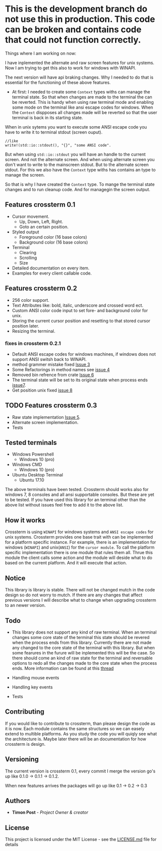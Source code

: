 # This is the development branch do not use this in production. This code can be broken and contains code that could not function correctly.

Things where I am working on now:

I have inplemented the alternate and raw screen features for unix systems. Now I am trying to get this also to work for windows with WINAPI. 

The next version will have api braking changes. Why I needed to do that is essential for the functioning of these above features. 

- At first:
I needed to create some `Context` types withs can manage the terminal state. So that when changes are made to the terminal the can be reverted. This is handy when using raw terminal mode and enabling some mode on the terminal like ansi escape codes for windows. When the `Context` dispposes all changes made will be reverted so that the user terminal is back in its starting state.

When in unix sytems you want to execute some ANSI escape code you have to write it to terminal stdout (screen ouput). 

    //like
    write!(std::io::stdout(), "{}", "some ANSI code".
    
But when using `std::io::stdout` you will have an handle to the current screen. And not the alternate screen. And when using alternate screen you don't want to write to the mainscreen stdout. But to the alternate screen stdout. For this we also have the `Context` type withs has contains an type to manage the screen. 

So that is why I have created the `Context` type. To mange the terminal state changes and to run cleanup code. And for managegin the screen output.

## Features crossterm 0.1

- Cursor movement.
    - Up, Down, Left, Right.
    - Goto an certain position.
- Styled output
    - Foreground color (16 base colors)
    - Background color (16 base colors)
- Terminal
    - Clearing
    - Scrolling
    - Size
- Detailed documentation on every item.
- Examples for every client callable code.

## Features crossterm 0.2

- 256 color support. 
- Text Attributes like: bold, italic, underscore and crossed word ect. 
- Custom ANSI color code input to set fore- and background color for unix.
- Storing the current cursor position and resetting to that stored cursor position later. 
- Resizing the terminal.

### fixes in crossterm 0.2.1

- Default ANSI escape codes for windows machines, if windows does not support ANSI switsh back to WINAPI.
- method grammer mistake fixed [Issue 3](https://github.com/TimonPost/crossterm/issues/3)
- Some Refactorings in method names see [issue 4](https://github.com/TimonPost/crossterm/issues/4)
- Removed bin refrence from crate [Issue 6](https://github.com/TimonPost/crossterm/issues/6)
- The terminal state will be set to its original state when process ends [issue7](https://github.com/TimonPost/crossterm/issues/7).
- Get position unix fixed [issue 8](https://github.com/TimonPost/crossterm/issues/8)


## TODO Features crossterm 0.3
- Raw state implementation [Issue 5](https://github.com/TimonPost/crossterm/issues/5).
- Alternate screen implementation.
- Tests

## Tested terminals

- Windows Powershell
    - Windows 10 (pro)
- Windows CMD
    - Windows 10 (pro)
- Ubuntu Desktop Terminal
    - Ubuntu 17.10


The above terminals have been tested. Crossterm should works also for windows 7, 8 consoles and all ansi supportable consoles.
But these are yet to be tested. 
If you have used this library for an terminal other than the above list without issues feel free to add it to the above list.
    
## How it works

Crossterm is using `WINAPI` for windows systems and `ANSI escape codes` for unix systems. Crossterm provides one base trait with can be implemented for a platform specific instance. For example, there is an implementation for windows (`WINAPI`) and unix(`ANSI`) for the `cursor module`. To call the platform specific implementation there is one module that rules them all. Thrue this module the client calls some action and the module will deside what to do based on the current platform. And it will execute that action.

## Notice 
This library is library is stable. There will not be changed mutch in the code design so do not worry to mutch. If there are any changes that affect previous versions I will describe what to change when upgrading crossterm to an newer version.

## Todo

- This library does not support any kind of raw terminal. When an terminal changes some core state of the terminal this state should be revered when the process ends from this library. Currently there are not made any changed to the core state of the terminal with this library. But when some fearures in the furure will be inplemented this will be the case. So there should come an kind of raw state for the terminal and reversable options to redo all the changes made to the core state when the process ends. More information can be found at this [thread](https://www.reddit.com/r/rust/comments/7tg6n2/looking_for_feedback_onmy_cross_platform_terminal/dtf4ilo/)

- Handling mouse events 
- Handling key events
- Tests

## Contributing

If you would like to contribute to crossterm, than please design the code as it is now. Each module contains the same structures so we can easely extend to multible platforms. As you study the code you will quiqly see what the architecture is. Maybe later there will be an documentation for how crossterm is design.

## Versioning

The current version is crossterm 0.1, every commit I merge the version go's up like 0.1.0 -> 0.1.1 -> 0.1.2.

When new features arrives the packages will go up like 0.1 -> 0.2 -> 0.3

## Authors

* **Timon Post** - *Project Owner & creator*

## License

This project is licensed under the MIT License - see the [LICENSE.md](LICENSE.md) file for details



